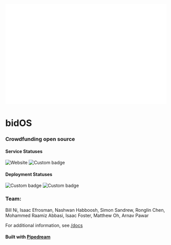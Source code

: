 ![](https://github.com/bnidevs/bidos/blob/main/frontend/dev/src/static/logo.png?raw=true)

# bidOS

### Crowdfunding open source

#### Service Statuses
![Website](https://img.shields.io/website?url=https%3A%2F%2Fbidos.net) ![Custom badge](https://img.shields.io/endpoint?url=https%3A%2F%2Fapi.bidos.net%2Fstatus)

#### Deployment Statuses
![Custom badge](https://img.shields.io/endpoint?url=https%3A%2F%2Fapi.bidos.net%2Fstatus%2Fdeploy%2Ffrontend) ![Custom badge](https://img.shields.io/endpoint?url=https%3A%2F%2Fapi.bidos.net%2Fstatus%2Fdeploy%2Fbackend)

### Team: 
Bill Ni, Isaac Efrosman, Nashwan Habboosh, Simon Sandrew, Ronglin Chen, Mohammed Raamiz Abbasi, Isaac Foster, Matthew Oh, Arnav Pawar

For additional information, see [/docs](https://github.com/bnidevs/bidos/tree/main/docs)

#### Built with [Pipedream](https://pipedream.com)
